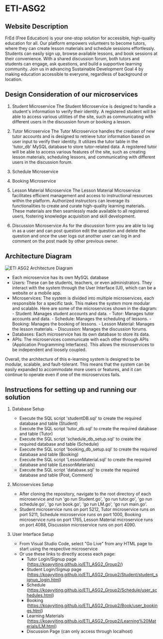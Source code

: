 # ETI-ASG2
## Website Description
FrEd (Free Education) is your one-stop solution for accessible, high-quality education for all. 
Our platform empowers volunteers to become tutors, where they can create lesson materials and schedule sessions effortlessly. 
Students can easily sign up, browse available lessons, and book sessions at their convenience. With a shared discussion forum, 
both tutors and students can engage, ask questions, and build a supportive learning community. Join us in advancing 
Sustainable Development Goal 4 by making education accessible to everyone, regardless of background or location.

## Design Consideration of our microservices
1. Student Microservice
The Student Microservice is designed to handle a student's information to verify their identity.
A registered student will be able to access various utilities of the site,
such as communicating with different users in the discussion forum or booking a lesson.

2. Tutor Microservice
The Tutor Microservice handles the creation of new tutor accounts and is designed to retrieve
tutor information based on user input to verify their identity. It utilizes the tutor table in the
'tutor_db' MySQL database to store tutor-related data. A registered tutor will be able to access various
features of the site, such as creating lesson materials, scheduling lessons, and communicating with different users in the discussion forum.

3. Schedule Microservice

4. Booking Microservice

5. Lesson Material Microservice
The Lesson Material Microservice facilitates efficient management and access to instructional resources within the platform. Authorized instructors can leverage its functionalities to create and curate high-quality learning materials. These materials are then seamlessly made available to all registered users, fostering knowledge acquisition and skill development.

7. Discussion Microservice
As for the discussion form you are able to log in as a user and can post question edit the question and
delete the question and once the user logs out another user can log in and comment on the post made by other previous owner.


## Architecture Diagram
![ETI ASG2 Architecture Diagram](https://github.com/koayyiting/ETI_ASG2_Group2/assets/93900155/bc41ca39-34f8-4bd5-8807-3452f053174b)
   - Each microservice has its own MySQL database
   - Users: These can be students, teachers, or even administrators. They interact with the system through the User Interface (UI), which can be a website or a mobile app.
   - Microservices: The system is divided into multiple microservices, each responsible for a specific task. This makes the system more modular and scalable. Here are             some of the microservices shown in the diagram:
         - Student: Manages student accounts and data.
         - Tutor: Manages tutor accounts and data.
         - Schedule: Manages the scheduling of lessons.
         - Booking: Manages the booking of lessons.
         - Lesson Material: Manages the lesson materials.
         - Discussion: Manages the discussion forums.
   - Databases: Each microservice has its own database to store its data.
   - APIs: The microservices communicate with each other through APIs (Application Programming Interfaces). This allows the microservices to be independent and loosely coupled.

Overall, the architecture of this e-learning system is designed to be modular, scalable, and fault-tolerant. This means that the system can be easily expanded to accommodate more users or features, and it can continue to operate even if one of the microservices fails.

## Instructions for setting up and running our solution
1. Database Setup
   - Execute the SQL script 'studentDB.sql' to create the required database and table (Student)
   - Execute the SQL script 'tutor_db.sql' to create the required database and table (Tutor)
   - Execute the SQL script 'schedule_db_setup.sql' to create the required database and table (Schedule)
   - Execute the SQL script 'booking_db_setup.sql' to create the required database and table (Booking)
   - Execute the SQL script 'LessonMaterial.sql' to create the required database and table (LessonMaterials)
   - Execute the SQL script 'database.sql' to create the required database and table (Post, Comment)

2. Microservices Setup
   - After cloning the repository, navigate to the root directory of each microservice and run 'go run Student.go', 'go run tutor.go', 'go run schedule.go', 'go run book.go', 'go run LM.go', 'go run main.go'.
   - Student microservice runs on port 5212, Tutor microservice runs on port 5211, Schedule microservice runs on port 1000, Booking microservice runs on port 1765, Lesson Material microservice runs on port 4088, Discussion microservice runs on port 4090.

3. User Interface Setup
   - From Visual Studio Code, select "Go Live" from any HTML page to start using the respective microservice
   - Or use these links to directly access each page:
     - Tutor Login/Signup page (https://koayyiting.github.io/ETI_ASG2_Group2/)
     - Student Login/Signup page (https://koayyiting.github.io/ETI_ASG2_Group2/Student/student_signup_login.html)
     - Schedule (https://koayyiting.github.io/ETI_ASG2_Group2/Schedule/user_schedules.html)
     - Booking (https://koayyiting.github.io/ETI_ASG2_Group2/Book/user_bookings.html)
     - Learning Materials (https://koayyiting.github.io/ETI_ASG2_Group2/Learning%20Materials/LM.html)
     - Discussion Page (can only access through localhost)

